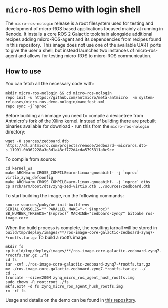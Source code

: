 # `micro-ROS` Demo with login shell

The `micro-ros-nologin` release is a root filesystem used for testing and development of micro-ROS based applications focused mainly at running in Renode. 
It installs a core ROS 2 Galactic toolchain alongside additional recipes adding micro-ROS-agent and its dependencies from recipes found in this repository. 
This image does not use one of the available UART ports to give the user a shell, but instead launches two instances of micro-ros-agent and allows for testing
micro-ROS to micro-ROS communication.

## How to use

You can fetch all the necessary code with:
```
mkdir micro-ros-nologin && cd micro-ros-nologin
repo init -u https://github.com/antmicro/meta-antmicro  -m system-releases/micro-ros-demo-nologin/manifest.xml
repo sync -j`nproc`
```

Before building an immage you need to compile a devicetree from Antmicro's fork of the Xilinx kernel.
Instead of building there are prebuilt binaries available for download - run this from the `micro-ros-nologin` directory:
``` 
wget -O sources/zedboard.dtb https://dl.antmicro.com/projects/renode/zedboard--microros.dtb-s_11991-0b362228a3e8d1a43cf772d4cda5795311a0c9ce
```
To compile from source:
```
cd kernel_ws
make ARCH=arm CROSS_COMPILE=arm-linux-gnueabihf- -j `nproc` virtio_zynq_defconfig
make ARCH=arm CROSS_COMPILE=arm-linux-gnueabihf- -j `nproc` dtbs
cp arch/arm/boot/dts/zynq-zed-virtio.dtb ../sources/zedboard.dtb
```

To start building the image, run the following commands:
```
source sources/poky/oe-init-build-env
SERIAL_CONSOLES="" PARALLEL_MAKE="-j $(nproc)" BB_NUMBER_THREADS="$(nproc)" MACHINE="zedboard-zynq7" bitbake ros-image-core
```

When the build process is complete, the resulting tarball will be stored in `build/tmp/deploy/images/**/ros-image-core-galactic-zedboard-zynq7-*rootfs.tar.gz`
To build a rootfs image:  
```
mkdir fs
cp build/tmp/deploy/images/**/ros-image-core-galactic-zedboard-zynq7-*rootfs.tar.gz ./fs
cd fs
tar -xvf ./ros-image-core-galactic-zedboard-zynq7-*rootfs.tar.gz
mv ./ros-image-core-galactic-zedboard-zynq7-*rootfs.tar.gz ../
cd ..
truncate --size=200M zynq_micro_ros_agent_hush_rootfs.img
sudo chown -R root:root ./fs
mkfs.ext4 -d fs zynq_micro_ros_agent_hush_rootfs.img
rm -rf fs
```
Usage and details on the demo can be found in [this repository](https://github.com/antmicro/renode-microros-demo).
